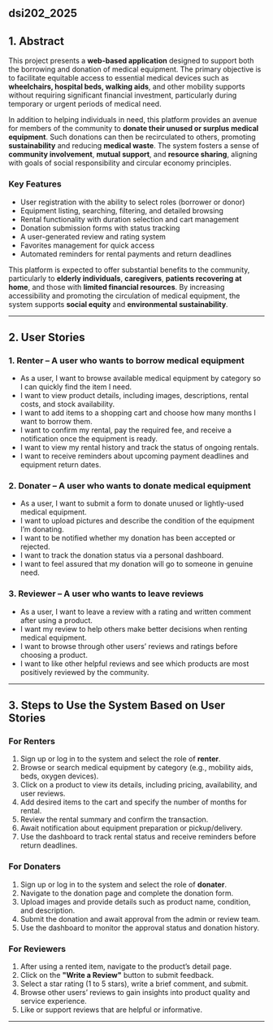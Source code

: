 ## dsi202_2025



## 1. Abstract

This project presents a **web-based application** designed to support both the borrowing and donation of medical equipment. The primary objective is to facilitate equitable access to essential medical devices such as **wheelchairs, hospital beds, walking aids**, and other mobility supports without requiring significant financial investment, particularly during temporary or urgent periods of medical need.

In addition to helping individuals in need, this platform provides an avenue for members of the community to **donate their unused or surplus medical equipment**. Such donations can then be recirculated to others, promoting **sustainability** and reducing **medical waste**. The system fosters a sense of **community involvement**, **mutual support**, and **resource sharing**, aligning with goals of social responsibility and circular economy principles.

### Key Features
- User registration with the ability to select roles (borrower or donor)
- Equipment listing, searching, filtering, and detailed browsing
- Rental functionality with duration selection and cart management
- Donation submission forms with status tracking
- A user-generated review and rating system
- Favorites management for quick access
- Automated reminders for rental payments and return deadlines

This platform is expected to offer substantial benefits to the community, particularly to **elderly individuals**, **caregivers**, **patients recovering at home**, and those with **limited financial resources**. By increasing accessibility and promoting the circulation of medical equipment, the system supports **social equity** and **environmental sustainability**.

---

## 2. User Stories

### 1. Renter – A user who wants to borrow medical equipment
- As a user, I want to browse available medical equipment by category so I can quickly find the item I need.
- I want to view product details, including images, descriptions, rental costs, and stock availability.
- I want to add items to a shopping cart and choose how many months I want to borrow them.
- I want to confirm my rental, pay the required fee, and receive a notification once the equipment is ready.
- I want to view my rental history and track the status of ongoing rentals.
- I want to receive reminders about upcoming payment deadlines and equipment return dates.

### 2. Donater – A user who wants to donate medical equipment
- As a user, I want to submit a form to donate unused or lightly-used medical equipment.
- I want to upload pictures and describe the condition of the equipment I’m donating.
- I want to be notified whether my donation has been accepted or rejected.
- I want to track the donation status via a personal dashboard.
- I want to feel assured that my donation will go to someone in genuine need.

### 3. Reviewer – A user who wants to leave reviews
- As a user, I want to leave a review with a rating and written comment after using a product.
- I want my review to help others make better decisions when renting medical equipment.
- I want to browse through other users’ reviews and ratings before choosing a product.
- I want to like other helpful reviews and see which products are most positively reviewed by the community.

---

## 3. Steps to Use the System Based on User Stories

### For Renters
1. Sign up or log in to the system and select the role of **renter**.
2. Browse or search medical equipment by category (e.g., mobility aids, beds, oxygen devices).
3. Click on a product to view its details, including pricing, availability, and user reviews.
4. Add desired items to the cart and specify the number of months for rental.
5. Review the rental summary and confirm the transaction.
6. Await notification about equipment preparation or pickup/delivery.
7. Use the dashboard to track rental status and receive reminders before return deadlines.

### For Donaters
1. Sign up or log in to the system and select the role of **donater**.
2. Navigate to the donation page and complete the donation form.
3. Upload images and provide details such as product name, condition, and description.
4. Submit the donation and await approval from the admin or review team.
5. Use the dashboard to monitor the approval status and donation history.

### For Reviewers
1. After using a rented item, navigate to the product’s detail page.
2. Click on the **"Write a Review"** button to submit feedback.
3. Select a star rating (1 to 5 stars), write a brief comment, and submit.
4. Browse other users’ reviews to gain insights into product quality and service experience.
5. Like or support reviews that are helpful or informative.

---




